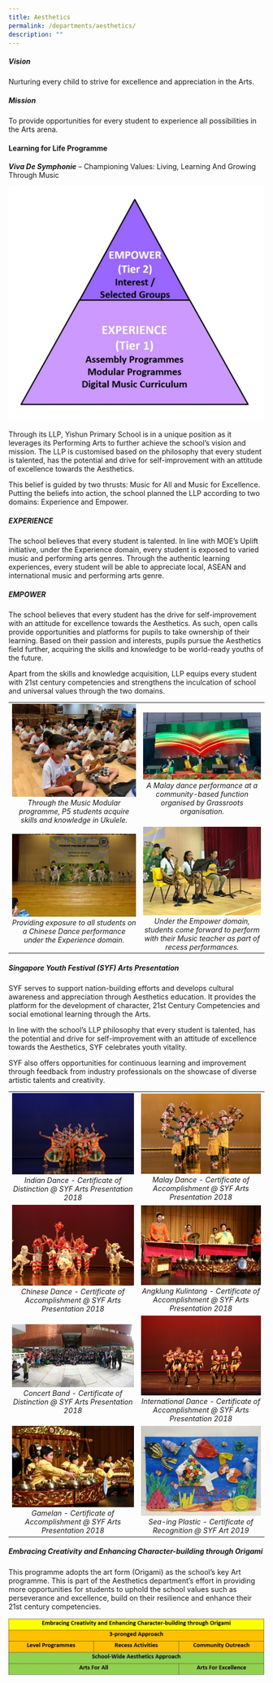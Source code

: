 ```yaml
---
title: Aesthetics
permalink: /departments/aesthetics/
description: ""
---
```


##### **Vision**
Nurturing every child to strive for excellence and appreciation in the Arts.

##### **Mission**
To provide opportunities for every student to experience all possibilities in the Arts arena.

#### **Learning for Life Programme**
**_Viva De Symphonie_** – Championing Values: Living, Learning And Growing Through Music

![](/images/Departments/AESTHETICS/AE1.jpg)

Through its LLP, Yishun Primary School is in a unique position as it leverages its Performing Arts to further achieve the school’s vision and mission. The LLP is customised based on the philosophy that every student is talented, has the potential and drive for self-improvement with an attitude of excellence towards the Aesthetics.

This belief is guided by two thrusts: Music for All and Music for Excellence. Putting the beliefs into action, the school planned the LLP according to two domains: Experience and Empower.

##### **EXPERIENCE**
The school believes that every student is talented. In line with MOE’s Uplift initiative, under the Experience domain, every student is exposed to varied music and performing arts genres. Through the authentic learning experiences, every student will be able to appreciate local, ASEAN and international music and performing arts genre.

##### **EMPOWER**
The school believes that every student has the drive for self-improvement with an attitude for excellence towards the Aesthetics. As such, open calls provide opportunities and platforms for pupils to take ownership of their learning. Based on their passion and interests, pupils pursue the Aesthetics field further, acquiring the skills and knowledge to be world-ready youths of the future.

Apart from the skills and knowledge acquisition, LLP equips every student with 21st century competencies and strengthens the inculcation of school and universal values through the two domains.

| | |
|:-:|:-:|
|![](/images/Departments/AESTHETICS/Aes_LLP_1.jpg)*Through the Music Modular programme, P5 students acquire skills and knowledge in Ukulele.*|![](/images/Departments/AESTHETICS/Aes_LLP_2.jpg)*A Malay dance performance at a community-based function organised by Grassroots organisation.*|
|![](/images/Departments/AESTHETICS/Aes_LLP_3.jpg)*Providing exposure to all students on a Chinese Dance performance under the Experience domain.*|![](/images/Departments/AESTHETICS/Aes_LLP_4.jpg)*Under the Empower domain, students come forward to perform with their Music teacher as part of recess performances.*|

##### **Singapore Youth Festival (SYF) Arts Presentation**
SYF serves to support nation-building efforts and develops cultural awareness and appreciation through Aesthetics education. It provides the platform for the development of character, 21st Century Competencies and social emotional learning through the Arts.

In line with the school’s LLP philosophy that every student is talented, has the potential and drive for self-improvement with an attitude of excellence towards the Aesthetics, SYF celebrates youth vitality.

SYF also offers opportunities for continuous learning and improvement through feedback from industry professionals on the showcase of diverse artistic talents and creativity.

| | |
|:-:|:-:|
| ![](/images/Departments/AESTHETICS/Aes_SYF_1.jpg)*Indian Dance - Certificate of Distinction @ SYF Arts Presentation 2018*| ![](/images/Departments/AESTHETICS/Aes_SYF_2.jpg)*Malay Dance - Certificate of Accomplishment @ SYF Arts Presentation 2018*|
|![](/images/Departments/AESTHETICS/Aes_SYF_3.jpg)*Chinese Dance - Certificate of Accomplishment @ SYF Arts Presentation 2018*|![](/images/Departments/AESTHETICS/Aes_SYF_4.jpg)*Angklung Kulintang - Certificate of Accomplishment @ SYF Arts Presentation 2018*|
|![](/images/Departments/AESTHETICS/Aes_SYF_5.jpg)*Concert Band - Certificate of Distinction @ SYF Arts Presentation 2018*|![](/images/Departments/AESTHETICS/Aes_SYF_6.jpg)*International Dance - Certificate of Accomplishment @ SYF Arts Presentation 2018*|
|![](/images/Departments/AESTHETICS/Aes_SYF_7.jpg)*Gamelan - Certificate of Accomplishment @ SYF Arts Presentation 2018*|![](/images/Departments/AESTHETICS/Aes_SYF_8.jpg)*Sea-ing Plastic - Certificate of Recognition @ SYF Art 2019*|

##### **Embracing Creativity and Enhancing Character-building through Origami**
This programme adopts the art form (Origami) as the school’s key Art programme. This is part of the Aesthetics department’s effort in providing more opportunities for students to uphold the school values such as perseverance and excellence, build on their resilience and enhance their 21st century competencies.

![](/images/Departments/AESTHETICS/Aes_origami.jpg)
